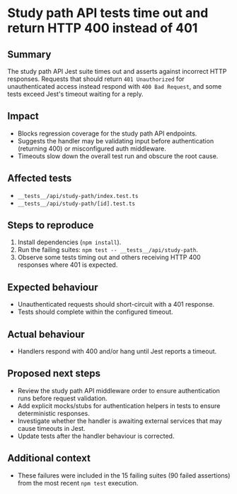 # Study path API tests time out and return HTTP 400 instead of 401

## Summary
The study path API Jest suite times out and asserts against incorrect HTTP responses. Requests that should return `401 Unauthorized` for unauthenticated access instead respond with `400 Bad Request`, and some tests exceed Jest's timeout waiting for a reply.

## Impact
- Blocks regression coverage for the study path API endpoints.
- Suggests the handler may be validating input before authentication (returning 400) or misconfigured auth middleware.
- Timeouts slow down the overall test run and obscure the root cause.

## Affected tests
- `__tests__/api/study-path/index.test.ts`
- `__tests__/api/study-path/[id].test.ts`

## Steps to reproduce
1. Install dependencies (`npm install`).
2. Run the failing suites: `npm test -- __tests__/api/study-path`.
3. Observe some tests timing out and others receiving HTTP 400 responses where 401 is expected.

## Expected behaviour
- Unauthenticated requests should short-circuit with a 401 response.
- Tests should complete within the configured timeout.

## Actual behaviour
- Handlers respond with 400 and/or hang until Jest reports a timeout.

## Proposed next steps
- Review the study path API middleware order to ensure authentication runs before request validation.
- Add explicit mocks/stubs for authentication helpers in tests to ensure deterministic responses.
- Investigate whether the handler is awaiting external services that may cause timeouts in Jest.
- Update tests after the handler behaviour is corrected.

## Additional context
- These failures were included in the 15 failing suites (90 failed assertions) from the most recent `npm test` execution.
